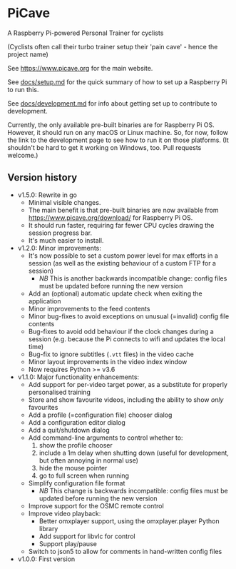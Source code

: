# PiCave

A Raspberry Pi-powered Personal Trainer for cyclists

(Cyclists often call their turbo trainer setup their 'pain cave' - hence the project name)

See <https://www.picave.org> for the main website.

See [docs/setup.md](docs/setup.md) for the quick summary of how to set up a Raspberry Pi to run this.

See [docs/development.md](docs/development.md) for info about getting set up to contribute to development.

Currently, the only available pre-built binaries are for Raspberry Pi OS.
However, it should run on any macOS or Linux machine. So, for now, follow the link to the development page to see how to run it on those platforms.
(It shouldn't be hard to get it working on Windows, too. Pull requests welcome.)

## Version history

* v1.5.0: Rewrite in go
    * Minimal visible changes.
    * The main benefit is that pre-built binaries are now available from <https://www.picave.org/download/> for Raspberry Pi OS.
    * It should run faster, requiring far fewer CPU cycles drawing the session progress bar.
    * It's much easier to install.
* v1.2.0: Minor improvements:
    * It's now possible to set a custom power level for max efforts in a session (as well as the existing behaviour of a custom FTP for a session)
        * *NB* This is another backwards incompatible change: config files must be updated before running the new version
    * Add an (optional) automatic update check when exiting the application
    * Minor improvements to the feed contents
    * Minor bug-fixes to avoid exceptions on unusual (=invalid) config file contents
    * Bug-fixes to avoid odd behaviour if the clock changes during a session (e.g. because the Pi connects to wifi and updates the local time)
    * Bug-fix to ignore subtitles (`.vtt` files) in the video cache
    * Minor layout improvements in the video index window
    * Now requires Python >= v3.6
* v1.1.0: Major functionality enhancements:
    * Add support for per-video target power, as a substitute for properly personalised training
    * Store and show favourite videos, including the ability to show *only* favourites
    * Add a profile (=configuration file) chooser dialog
    * Add a configuration editor dialog
    * Add a quit/shutdown dialog
    * Add command-line arguments to control whether to:
        1. show the profile chooser
        1. include a 1m delay when shutting down (useful for development, but often annoying in normal use)
        1. hide the mouse pointer
        1. go to full screen when running
    * Simplify configuration file format
        * *NB* This change is backwards incompatible: config files must be updated before running the new version
    * Improve support for the OSMC remote control
    * Improve video playback:
        * Better omxplayer support, using the omxplayer.player Python library
        * Add support for libvlc for control
        * Support play/pause
    * Switch to json5 to allow for comments in hand-written config files
* v1.0.0: First version
